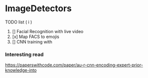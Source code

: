 # ImageDetectors


TODO list ( i )
1. [] Facial Recognition with live video
2. [x] Map FACS to emojis
3. [] CNN training with 


### Interesting read
https://paperswithcode.com/paper/au-r-cnn-encoding-expert-prior-knowledge-into

